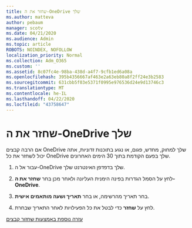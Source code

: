 ```yaml
---
title: שחזר את ה-OneDrive שלך
ms.author: matteva
author: pebaum
manager: scotv
ms.date: 04/21/2020
ms.audience: Admin
ms.topic: article
ROBOTS: NOINDEX, NOFOLLOW
localization_priority: Normal
ms.collection: Adm_O365
ms.custom: ''
ms.assetid: 8c07fc4e-98ba-438d-a4f7-9cfb1ed6a08a
ms.openlocfilehash: 395b4356667af463e2a63eb80a8f2ff24e3b2583
ms.sourcegitcommit: 631cbb5f03e5371f0995e976536d24e9d13746c3
ms.translationtype: MT
ms.contentlocale: he-IL
ms.lasthandoff: 04/22/2020
ms.locfileid: "43758647"
---
```

# <a name="restore-your-onedrive"></a>שחזר את ה-OneDrive שלך

אם הרבה קבצים OneDrive שלך למחוק, מחדש, פגום, או נגוע בתוכנות זדוניות, אתה יכול לשחזר את כל OneDrive שלך בפעם הקודמת בתוך 30 הימים האחרונים.
  
1. עבור אל ה-OneDrive שלך בדפדפן האינטרנט שלך.
    
2. לחץ על הסמל הגדרות בפינה הימנית העליונה ולאחר מכן בחר **שחזר את ה-OneDrive**.
    
3. בחר תאריך מהרשימה, או בחר **תאריך ושעה מותאמים אישית**.
    
4. לחץ על **שחזר** כדי לבטל את כל הפעילויות לאחר התאריך שבחרת. 
    
[עזרה נוספת באמצעות שחזור קבצים](https://go.microsoft.com/fwlink/?linkid=872874)
  

